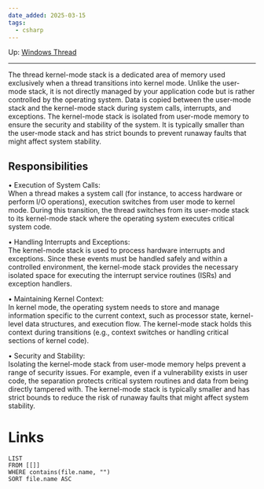 ```yaml
---
date_added: 2025-03-15
tags:
  - csharp
---
```

Up: [Windows Thread](Windows%20Thread.md)
___
 The thread kernel-mode stack is a dedicated area of memory used exclusively when a thread transitions into kernel mode. Unlike the user-mode stack, it is not directly managed by your application code but is rather controlled by the operating system. Data is copied between the user-mode stack and the kernel-mode stack during system calls, interrupts, and exceptions. The kernel-mode stack is isolated from user-mode memory to ensure the security and stability of the system. It is typically smaller than the user-mode stack and has strict bounds to prevent runaway faults that might affect system stability.

## Responsibilities
• Execution of System Calls:  
When a thread makes a system call (for instance, to access hardware or perform I/O operations), execution switches from user mode to kernel mode. During this transition, the thread switches from its user-mode stack to its kernel-mode stack where the operating system executes critical system code.

• Handling Interrupts and Exceptions:  
The kernel-mode stack is used to process hardware interrupts and exceptions. Since these events must be handled safely and within a controlled environment, the kernel-mode stack provides the necessary isolated space for executing the interrupt service routines (ISRs) and exception handlers.

• Maintaining Kernel Context:  
In kernel mode, the operating system needs to store and manage information specific to the current context, such as processor state, kernel-level data structures, and execution flow. The kernel-mode stack holds this context during transitions (e.g., context switches or handling critical sections of kernel code).

• Security and Stability:  
Isolating the kernel-mode stack from user-mode memory helps prevent a range of security issues. For example, even if a vulnerability exists in user code, the separation protects critical system routines and data from being directly tampered with. The kernel-mode stack is typically smaller and has strict bounds to reduce the risk of runaway faults that might affect system stability.
# Links
```dataview
LIST
FROM [[]]
WHERE contains(file.name, "")
SORT file.name ASC
```
